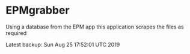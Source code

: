 # EPMgrabber
Using a database from the EPM app this application scrapes the files as required


Latest backup: Sun Aug 25 17:52:01 UTC 2019
